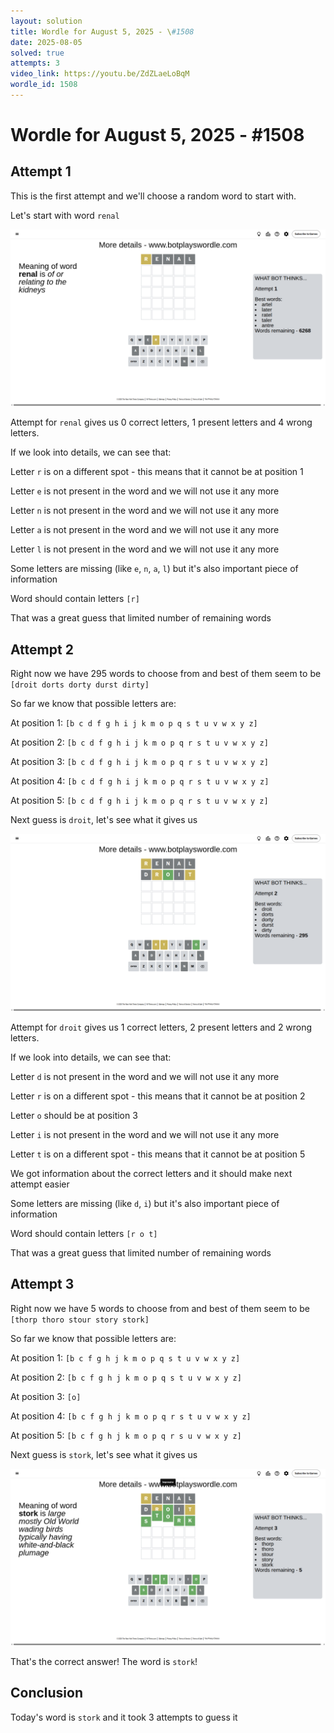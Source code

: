 ```yaml
---
layout: solution
title: Wordle for August 5, 2025 - \#1508
date: 2025-08-05
solved: true
attempts: 3
video_link: https://youtu.be/ZdZLaeLoBqM
wordle_id: 1508
---
```


# Wordle for August 5, 2025 - \#1508

## Attempt 1

This is the first attempt and we'll choose a random word to start with.

Let's start with word `renal`

![Attempt 1](2025-08-05/attempt-1.png)

Attempt for `renal` gives us 0 correct letters, 1 present letters and 4 wrong letters.

If we look into details, we can see that:

Letter `r` is on a different spot - this means that it cannot be at position 1

Letter `e` is not present in the word and we will not use it any more

Letter `n` is not present in the word and we will not use it any more

Letter `a` is not present in the word and we will not use it any more

Letter `l` is not present in the word and we will not use it any more

Some letters are missing (like `e`, `n`, `a`, `l`) but it's also important piece of information

Word should contain letters `[r]`

That was a great guess that limited number of remaining words



## Attempt 2

Right now we have 295 words to choose from and best of them seem to be `[droit dorts dorty durst dirty]`

So far we know that possible letters are:

At position 1: `[b c d f g h i j k m o p q s t u v w x y z]`

At position 2: `[b c d f g h i j k m o p q r s t u v w x y z]`

At position 3: `[b c d f g h i j k m o p q r s t u v w x y z]`

At position 4: `[b c d f g h i j k m o p q r s t u v w x y z]`

At position 5: `[b c d f g h i j k m o p q r s t u v w x y z]`

Next guess is `droit`, let's see what it gives us

![Attempt 2](2025-08-05/attempt-2.png)

Attempt for `droit` gives us 1 correct letters, 2 present letters and 2 wrong letters.

If we look into details, we can see that:

Letter `d` is not present in the word and we will not use it any more

Letter `r` is on a different spot - this means that it cannot be at position 2

Letter `o` should be at position 3

Letter `i` is not present in the word and we will not use it any more

Letter `t` is on a different spot - this means that it cannot be at position 5

We got information about the correct letters and it should make next attempt easier

Some letters are missing (like `d`, `i`) but it's also important piece of information

Word should contain letters `[r o t]`

That was a great guess that limited number of remaining words



## Attempt 3

Right now we have 5 words to choose from and best of them seem to be `[thorp thoro stour story stork]`

So far we know that possible letters are:

At position 1: `[b c f g h j k m o p q s t u v w x y z]`

At position 2: `[b c f g h j k m o p q s t u v w x y z]`

At position 3: `[o]`

At position 4: `[b c f g h j k m o p q r s t u v w x y z]`

At position 5: `[b c f g h j k m o p q r s u v w x y z]`

Next guess is `stork`, let's see what it gives us

![Attempt 3](2025-08-05/attempt-3.png)

That's the correct answer! The word is `stork`!

## Conclusion

Today's word is `stork` and it took 3 attempts to guess it

